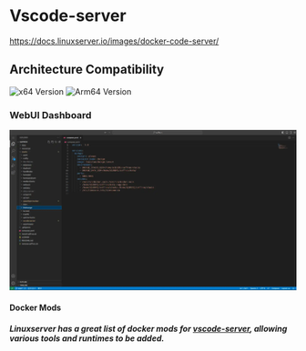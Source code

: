 # Vscode-server

<https://docs.linuxserver.io/images/docker-code-server/>

## Architecture Compatibility

![x64 Version](https://img.shields.io/docker/v/linuxserver/code-server/latest?arch=amd64&label=x64) ![Arm64 Version](https://img.shields.io/docker/v/linuxserver/code-server/latest?arch=arm64&label=arm64)

### WebUI Dashboard

![Vscode-server UI](../../resources/screenshots/vscode-server.webp)

#### Docker Mods

##### Linuxserver has a great list of docker mods for [vscode-server](https://mods.linuxserver.io/?mod=code-server), allowing various tools and runtimes to be added.
